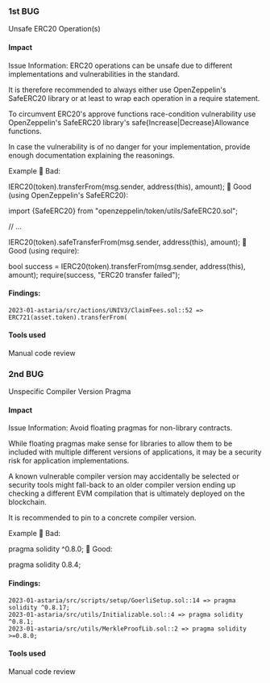 
### 1st BUG
Unsafe ERC20 Operation(s)

#### Impact
Issue Information: 
ERC20 operations can be unsafe due to different implementations and vulnerabilities in the standard.

It is therefore recommended to always either use OpenZeppelin's SafeERC20 library or at least to wrap each operation in a require statement.

To circumvent ERC20's approve functions race-condition vulnerability use OpenZeppelin's SafeERC20 library's safe{Increase|Decrease}Allowance functions.

In case the vulnerability is of no danger for your implementation, provide enough documentation explaining the reasonings.

Example
🤦 Bad:

IERC20(token).transferFrom(msg.sender, address(this), amount);
🚀 Good (using OpenZeppelin's SafeERC20):

import {SafeERC20} from "openzeppelin/token/utils/SafeERC20.sol";

// ...

IERC20(token).safeTransferFrom(msg.sender, address(this), amount);
🚀 Good (using require):

bool success = IERC20(token).transferFrom(msg.sender, address(this), amount);
require(success, "ERC20 transfer failed");
#### Findings:
```
2023-01-astaria/src/actions/UNIV3/ClaimFees.sol::52 => ERC721(asset.token).transferFrom(
```
#### Tools used
Manual code review

### 2nd BUG
Unspecific Compiler Version Pragma

#### Impact
Issue Information: 
Avoid floating pragmas for non-library contracts.

While floating pragmas make sense for libraries to allow them to be included with multiple different versions of applications, it may be a security risk for application implementations.

A known vulnerable compiler version may accidentally be selected or security tools might fall-back to an older compiler version ending up checking a different EVM compilation that is ultimately deployed on the blockchain.

It is recommended to pin to a concrete compiler version.

Example
🤦 Bad:

pragma solidity ^0.8.0;
🚀 Good:

pragma solidity 0.8.4;

#### Findings:
```
2023-01-astaria/src/scripts/setup/GoerliSetup.sol::14 => pragma solidity ^0.8.17;
2023-01-astaria/src/utils/Initializable.sol::4 => pragma solidity ^0.8.1;
2023-01-astaria/src/utils/MerkleProofLib.sol::2 => pragma solidity >=0.8.0;
```
#### Tools used
Manual code review